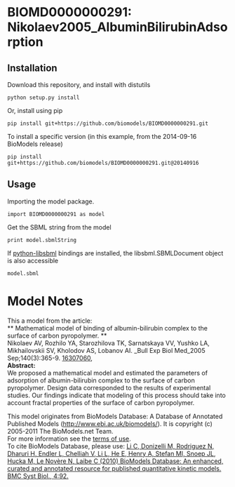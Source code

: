 # BIOMD0000000291: Nikolaev2005_AlbuminBilirubinAdsorption

## Installation

Download this repository, and install with distutils

`python setup.py install`

Or, install using pip

`pip install git+https://github.com/biomodels/BIOMD0000000291.git`

To install a specific version (in this example, from the 2014-09-16 BioModels release)

`pip install git+https://github.com/biomodels/BIOMD0000000291.git@20140916`

## Usage

Importing the model package.

`import BIOMD0000000291 as model`

Get the SBML string from the model

`print model.sbmlString`

If [python-libsbml](https://pypi.python.org/pypi/python-libsbml) bindings are
installed, the libsbml.SBMLDocument object is also accessible

`model.sbml`


# Model Notes


This a model from the article:  
** Mathematical model of binding of albumin-bilirubin complex to the surface of carbon pyropolymer. **   
Nikolaev AV, Rozhilo YA, Starozhilova TK, Sarnatskaya VV, Yushko LA,
Mikhailovskii SV, Kholodov AS, Lobanov AI. _Bull Exp Biol Med_2005
Sep;140(3):365-9. [16307060](http://www.ncbi.nlm.nih.gov/pubmed/16307060),  
**Abstract:**   
We proposed a mathematical model and estimated the parameters of adsorption of
albumin-bilirubin complex to the surface of carbon pyropolymer. Design data
corresponded to the results of experimental studies. Our findings indicate
that modeling of this process should take into account fractal properties of
the surface of carbon pyropolymer.

This model originates from BioModels Database: A Database of Annotated
Published Models (http://www.ebi.ac.uk/biomodels/). It is copyright (c)
2005-2011 The BioModels.net Team.  
For more information see the [terms of
use](http://www.ebi.ac.uk/biomodels/legal.html).  
To cite BioModels Database, please use: [Li C, Donizelli M, Rodriguez N,
Dharuri H, Endler L, Chelliah V, Li L, He E, Henry A, Stefan MI, Snoep JL,
Hucka M, Le Novère N, Laibe C (2010) BioModels Database: An enhanced, curated
and annotated resource for published quantitative kinetic models. BMC Syst
Biol., 4:92.](http://www.ncbi.nlm.nih.gov/pubmed/20587024)


